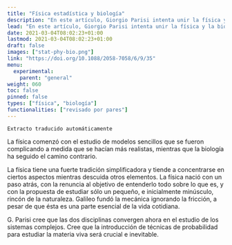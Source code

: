 ```yaml
---
title: "Física estadística y biología"
description: "En este artículo, Giorgio Parisi intenta unir la física y la biología. Quiere cambiar la perspectiva tanto del físico —que se preocupa más por los principios generales— como del biólogo —que sigue interesado en lo que realmente es—."
lead: "En este artículo, Giorgio Parisi intenta unir la física y la biología. Quiere cambiar la perspectiva tanto del físico —que se preocupa más por los principios generales— como del biólogo —que sigue interesado en lo que realmente es—."
date: 2021-03-04T08:02:23+01:00
lastmod: 2021-03-04T08:02:23+01:00
draft: false
images: ["stat-phy-bio.png"]
link: "https://doi.org/10.1088/2058-7058/6/9/35"
menu:
  experimental:
    parent: "general"
weight: 060
toc: false
pinned: false
types: ["física", "biología"]
functionalities: ["revisado por pares"]
---
```


```text
Extracto traducido automáticamente
```

La física comenzó con el estudio de modelos sencillos que se fueron complicando a medida que se hacían más realistas, mientras que la biología ha seguido el camino contrario.

La física tiene una fuerte tradición simplificadora y tiende a concentrarse en ciertos aspectos mientras descuida otros elementos. La física nació con un paso atrás, con la renuncia al objetivo de entenderlo todo sobre lo que es, y con la propuesta de estudiar sólo un pequeño, e inicialmente minúsculo, rincón de la naturaleza. Galileo fundó la mecánica ignorando la fricción, a pesar de que ésta es una parte esencial de la vida cotidiana.

G. Parisi cree que las dos disciplinas convergen ahora en el estudio de los sistemas complejos. Cree que la introducción de técnicas de probabilidad para estudiar la materia viva será crucial e inevitable.
